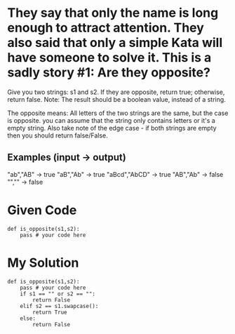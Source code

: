 # They say that only the name is long enough to attract attention. They also said that only a simple Kata will have someone to solve it. This is a sadly story #1: Are they opposite?

Give you two strings: s1 and s2. If they are opposite, return true; otherwise, return false. Note: The result should be a boolean value, instead of a string.

The opposite means: All letters of the two strings are the same, but the case is opposite. you can assume that the string only contains letters or it's a empty string. Also take note of the edge case - if both strings are empty then you should return false/False.

## Examples (input -> output)

"ab","AB"     -> true
"aB","Ab"     -> true
"aBcd","AbCD" -> true
"AB","Ab"     -> false
"",""         -> false

# Given Code

```{python}
def is_opposite(s1,s2):
    pass # your code here
```

# My Solution

```{python}
def is_opposite(s1,s2):
    pass # your code here
    if s1 == "" or s2 == "":
        return False
    elif s2 == s1.swapcase():
        return True
    else:
        return False
```
